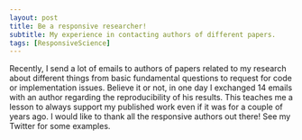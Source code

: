 ```yaml
---
layout: post
title: Be a responsive researcher! 
subtitle: My experience in contacting authors of different papers.  
tags: [ResponsiveScience]
---
```

Recently, I send a lot of emails to authors of papers related to my research about different things from basic fundamental questions to request for code or implementation issues. Believe it or not, in one day I exchanged 14 emails with an author regarding the reproducibility of his results. This teaches me a lesson to always support my published work even if it was for a couple of years ago. I would like to thank all the responsive authors out there! See my Twitter for some examples.  
